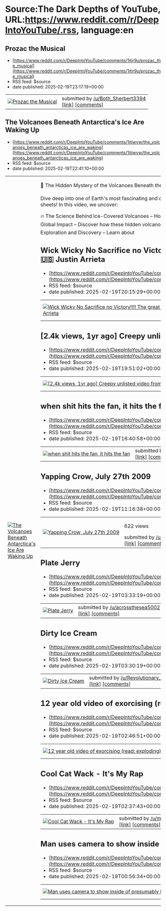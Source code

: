 # Source:The Dark Depths of YouTube, URL:https://www.reddit.com/r/DeepIntoYouTube/.rss, language:en

## Prozac the Musical
 - [https://www.reddit.com/r/DeepIntoYouTube/comments/1itjr9u/prozac_the_musical](https://www.reddit.com/r/DeepIntoYouTube/comments/1itjr9u/prozac_the_musical)
 - RSS feed: $source
 - date published: 2025-02-19T23:17:19+00:00

<table> <tr><td> <a href="https://www.reddit.com/r/DeepIntoYouTube/comments/1itjr9u/prozac_the_musical/"> <img src="https://external-preview.redd.it/Cc9SbUlzBJr0I9UOgJ0F5q91WAU_plCvWvBe4xhQ6xs.jpg?width=320&amp;crop=smart&amp;auto=webp&amp;s=08aa871d45e53a6f5ebaf47e69475f0d25361f52" alt="Prozac the Musical" title="Prozac the Musical" /> </a> </td><td> &#32; submitted by &#32; <a href="https://www.reddit.com/user/Both_Sherbert3394"> /u/Both_Sherbert3394 </a> <br/> <span><a href="https://www.youtube.com/watch?v=r3POQcRijw0">[link]</a></span> &#32; <span><a href="https://www.reddit.com/r/DeepIntoYouTube/comments/1itjr9u/prozac_the_musical/">[comments]</a></span> </td></tr></table>

## The Volcanoes Beneath Antarctica's Ice Are Waking Up
 - [https://www.reddit.com/r/DeepIntoYouTube/comments/1itiwvw/the_volcanoes_beneath_antarcticas_ice_are_waking](https://www.reddit.com/r/DeepIntoYouTube/comments/1itiwvw/the_volcanoes_beneath_antarcticas_ice_are_waking)
 - RSS feed: $source
 - date published: 2025-02-19T22:41:10+00:00

<table> <tr><td> <a href="https://www.reddit.com/r/DeepIntoYouTube/comments/1itiwvw/the_volcanoes_beneath_antarcticas_ice_are_waking/"> <img src="https://external-preview.redd.it/LDaudZSn-5NpCX-XgcIzyOMPmhUPI0JLcX9B_wzaCiw.jpg?width=320&amp;crop=smart&amp;auto=webp&amp;s=e725b918bd34d9d6689763cb2fbb2f20a226e234" alt="The Volcanoes Beneath Antarctica's Ice Are Waking Up" title="The Volcanoes Beneath Antarctica's Ice Are Waking Up" /> </a> </td><td> <!-- SC_OFF --><div class="md"><p>🌋 The Hidden Mystery of the Volcanoes Beneath the Ice ❄️</p> <p>Dive deep into one of Earth&#39;s most fascinating and chilling secrets – the mysterious volcanoes hidden beneath massive ice sheets! In this video, we uncover:</p> <p>🔥 The Science Behind Ice-Covered Volcanoes – How do these fiery giants exist in some of the coldest places on Earth? 🌎 Global Impact – Discover how these hidden volcanoes influence climate change, melting glaciers, and rising sea levels. ❄️ Exploration and Discovery – Learn about

## Wick Wicky No Sacrifice no Victory!!!! The great sacrifice Of Japan 🇯🇵 America 🇺🇸 Justin Arrieta
 - [https://www.reddit.com/r/DeepIntoYouTube/comments/1itfdbt/wick_wicky_no_sacrifice_no_victory_the_great](https://www.reddit.com/r/DeepIntoYouTube/comments/1itfdbt/wick_wicky_no_sacrifice_no_victory_the_great)
 - RSS feed: $source
 - date published: 2025-02-19T20:15:29+00:00

<table> <tr><td> <a href="https://www.reddit.com/r/DeepIntoYouTube/comments/1itfdbt/wick_wicky_no_sacrifice_no_victory_the_great/"> <img src="https://external-preview.redd.it/-3JKZCGV50kZ2LV7eea2widsoSNQ3jCEBm3G5aZeWIA.jpg?width=320&amp;crop=smart&amp;auto=webp&amp;s=764ebed57f31875ea71694323769133d4937624f" alt="Wick Wicky No Sacrifice no Victory!!!! The great sacrifice Of Japan 🇯🇵 America 🇺🇸 Justin Arrieta" title="Wick Wicky No Sacrifice no Victory!!!! The great sacrifice Of Japan 🇯🇵 America 🇺🇸 Justin Arrieta" /> </a> </td><td> &#32; submitted by &#32; <a href="https://www.reddit.com/user/irobeth"> /u/irobeth </a> <br/> <span><a href="https://www.youtube.com/watch?v=b12jF36ngtc">[link]</a></span> &#32; <span><a href="https://www.reddit.com/r/DeepIntoYouTube/comments/1itfdbt/wick_wicky_no_sacrifice_no_victory_the_great/">[comments]</a></span> </td></tr></table>

## [2.4k views, 1yr ago] Creepy unlisted video from playlist...
 - [https://www.reddit.com/r/DeepIntoYouTube/comments/1iterf0/24k_views_1yr_ago_creepy_unlisted_video_from](https://www.reddit.com/r/DeepIntoYouTube/comments/1iterf0/24k_views_1yr_ago_creepy_unlisted_video_from)
 - RSS feed: $source
 - date published: 2025-02-19T19:51:02+00:00

<table> <tr><td> <a href="https://www.reddit.com/r/DeepIntoYouTube/comments/1iterf0/24k_views_1yr_ago_creepy_unlisted_video_from/"> <img src="https://external-preview.redd.it/LHwukkkzNqGglgKQcF0u2n_wbn31_NqAPf9KnDcytg0.jpg?width=320&amp;crop=smart&amp;auto=webp&amp;s=4026a48a7a0738d77dd28ffefd7f3d1cfecfb07b" alt="[2.4k views, 1yr ago] Creepy unlisted video from playlist..." title="[2.4k views, 1yr ago] Creepy unlisted video from playlist..." /> </a> </td><td> &#32; submitted by &#32; <a href="https://www.reddit.com/user/FemboylnHeat"> /u/FemboylnHeat </a> <br/> <span><a href="https://www.youtube.com/watch?v=bZP1EsUo-lI&amp;list=PLg0CNK3jKu1RYilucFC7S0AZMF3zLEnyw&amp;index=10">[link]</a></span> &#32; <span><a href="https://www.reddit.com/r/DeepIntoYouTube/comments/1iterf0/24k_views_1yr_ago_creepy_unlisted_video_from/">[comments]</a></span> </td></tr></table>

## when shit hits the fan, it hits the fan
 - [https://www.reddit.com/r/DeepIntoYouTube/comments/1it9wi8/when_shit_hits_the_fan_it_hits_the_fan](https://www.reddit.com/r/DeepIntoYouTube/comments/1it9wi8/when_shit_hits_the_fan_it_hits_the_fan)
 - RSS feed: $source
 - date published: 2025-02-19T16:40:58+00:00

<table> <tr><td> <a href="https://www.reddit.com/r/DeepIntoYouTube/comments/1it9wi8/when_shit_hits_the_fan_it_hits_the_fan/"> <img src="https://external-preview.redd.it/jINsMHkzuHPj6TXEcc2y12rJMAWJBOQOorsSLzrWXXc.jpg?width=320&amp;crop=smart&amp;auto=webp&amp;s=45ba35e8501ccd7bb71e2583201e5c58dbf95452" alt="when shit hits the fan, it hits the fan" title="when shit hits the fan, it hits the fan" /> </a> </td><td> &#32; submitted by &#32; <a href="https://www.reddit.com/user/cesarainyt"> /u/cesarainyt </a> <br/> <span><a href="https://youtu.be/LEvo1gkd40A">[link]</a></span> &#32; <span><a href="https://www.reddit.com/r/DeepIntoYouTube/comments/1it9wi8/when_shit_hits_the_fan_it_hits_the_fan/">[comments]</a></span> </td></tr></table>

## Yapping Crow, July 27th 2009
 - [https://www.reddit.com/r/DeepIntoYouTube/comments/1it357y/yapping_crow_july_27th_2009](https://www.reddit.com/r/DeepIntoYouTube/comments/1it357y/yapping_crow_july_27th_2009)
 - RSS feed: $source
 - date published: 2025-02-19T11:16:38+00:00

<table> <tr><td> <a href="https://www.reddit.com/r/DeepIntoYouTube/comments/1it357y/yapping_crow_july_27th_2009/"> <img src="https://external-preview.redd.it/CcWvFGWfLRabwm-0ZndryPVQ0jWYveu1nMOQfSUfP1M.jpg?width=320&amp;crop=smart&amp;auto=webp&amp;s=5cb432186ee99f61c9073a6fad534ccf2468a4e9" alt="Yapping Crow, July 27th 2009" title="Yapping Crow, July 27th 2009" /> </a> </td><td> <!-- SC_OFF --><div class="md"><p>622 views</p> </div><!-- SC_ON --> &#32; submitted by &#32; <a href="https://www.reddit.com/user/itsbigpptime"> /u/itsbigpptime </a> <br/> <span><a href="https://youtu.be/KWbkc-d_0Y0?si=EzoiPH_yA8Ml05in">[link]</a></span> &#32; <span><a href="https://www.reddit.com/r/DeepIntoYouTube/comments/1it357y/yapping_crow_july_27th_2009/">[comments]</a></span> </td></tr></table>

## Plate Jerry
 - [https://www.reddit.com/r/DeepIntoYouTube/comments/1isvwzg/plate_jerry](https://www.reddit.com/r/DeepIntoYouTube/comments/1isvwzg/plate_jerry)
 - RSS feed: $source
 - date published: 2025-02-19T03:33:19+00:00

<table> <tr><td> <a href="https://www.reddit.com/r/DeepIntoYouTube/comments/1isvwzg/plate_jerry/"> <img src="https://external-preview.redd.it/LMNlrh64ICKvDlKHtdRNeAStz2Oy1xe4UBJ_8_UHVhk.jpg?width=320&amp;crop=smart&amp;auto=webp&amp;s=710208fcd1ebb718a1670491212778d6c484dd88" alt="Plate Jerry" title="Plate Jerry" /> </a> </td><td> &#32; submitted by &#32; <a href="https://www.reddit.com/user/acrossthesea5002"> /u/acrossthesea5002 </a> <br/> <span><a href="https://www.youtube.com/watch?v=QFUiqKzMWKQ">[link]</a></span> &#32; <span><a href="https://www.reddit.com/r/DeepIntoYouTube/comments/1isvwzg/plate_jerry/">[comments]</a></span> </td></tr></table>

## Dirty Ice Cream
 - [https://www.reddit.com/r/DeepIntoYouTube/comments/1isvuwd/dirty_ice_cream](https://www.reddit.com/r/DeepIntoYouTube/comments/1isvuwd/dirty_ice_cream)
 - RSS feed: $source
 - date published: 2025-02-19T03:30:19+00:00

<table> <tr><td> <a href="https://www.reddit.com/r/DeepIntoYouTube/comments/1isvuwd/dirty_ice_cream/"> <img src="https://external-preview.redd.it/eieaIu-jPkr7iRMuyoXmm_bYzHX6JJkYZ8aEhKY6iLg.jpg?width=320&amp;crop=smart&amp;auto=webp&amp;s=e5ecc6030e129b74e797d3535f33f6849d639b60" alt="Dirty Ice Cream" title="Dirty Ice Cream" /> </a> </td><td> &#32; submitted by &#32; <a href="https://www.reddit.com/user/Revolutionary_War443"> /u/Revolutionary_War443 </a> <br/> <span><a href="https://youtu.be/cbohfN_C9V8">[link]</a></span> &#32; <span><a href="https://www.reddit.com/r/DeepIntoYouTube/comments/1isvuwd/dirty_ice_cream/">[comments]</a></span> </td></tr></table>

## 12 year old video of exorcising (read: exploding) a computer
 - [https://www.reddit.com/r/DeepIntoYouTube/comments/1isuzey/12_year_old_video_of_exorcising_read_exploding_a](https://www.reddit.com/r/DeepIntoYouTube/comments/1isuzey/12_year_old_video_of_exorcising_read_exploding_a)
 - RSS feed: $source
 - date published: 2025-02-19T02:46:51+00:00

<table> <tr><td> <a href="https://www.reddit.com/r/DeepIntoYouTube/comments/1isuzey/12_year_old_video_of_exorcising_read_exploding_a/"> <img src="https://external-preview.redd.it/nn7totwl0BhLzffVaJUBP6l51SoNUi8lg04wQjRVFW8.jpg?width=320&amp;crop=smart&amp;auto=webp&amp;s=0cfc0d3fee1c974ec6ac3c4afd465b598d667b70" alt="12 year old video of exorcising (read: exploding) a computer" title="12 year old video of exorcising (read: exploding) a computer" /> </a> </td><td> &#32; submitted by &#32; <a href="https://www.reddit.com/user/PM_ME_UR__ELECTRONS"> /u/PM_ME_UR__ELECTRONS </a> <br/> <span><a href="https://www.youtube.com/watch?v=kMrzPuW9aHQ">[link]</a></span> &#32; <span><a href="https://www.reddit.com/r/DeepIntoYouTube/comments/1isuzey/12_year_old_video_of_exorcising_read_exploding_a/">[comments]</a></span> </td></tr></table>

## Cool Cat Wack - It's My Rap
 - [https://www.reddit.com/r/DeepIntoYouTube/comments/1isussf/cool_cat_wack_its_my_rap](https://www.reddit.com/r/DeepIntoYouTube/comments/1isussf/cool_cat_wack_its_my_rap)
 - RSS feed: $source
 - date published: 2025-02-19T02:37:43+00:00

<table> <tr><td> <a href="https://www.reddit.com/r/DeepIntoYouTube/comments/1isussf/cool_cat_wack_its_my_rap/"> <img src="https://external-preview.redd.it/zqqo_hQGMGInkrHPDaUAre1nWTNVACRpuM3oZTKtgSU.jpg?width=320&amp;crop=smart&amp;auto=webp&amp;s=1f40259c608e0b4d684e39d2afd1d45c566c577c" alt="Cool Cat Wack - It's My Rap" title="Cool Cat Wack - It's My Rap" /> </a> </td><td> &#32; submitted by &#32; <a href="https://www.reddit.com/user/marckennedy"> /u/marckennedy </a> <br/> <span><a href="https://www.youtube.com/watch?v=TdFmBgJbZBw">[link]</a></span> &#32; <span><a href="https://www.reddit.com/r/DeepIntoYouTube/comments/1isussf/cool_cat_wack_its_my_rap/">[comments]</a></span> </td></tr></table>

## Man uses camera to show inside of presumably bank lobby where he works at
 - [https://www.reddit.com/r/DeepIntoYouTube/comments/1issmaw/man_uses_camera_to_show_inside_of_presumably_bank](https://www.reddit.com/r/DeepIntoYouTube/comments/1issmaw/man_uses_camera_to_show_inside_of_presumably_bank)
 - RSS feed: $source
 - date published: 2025-02-19T00:56:34+00:00

<table> <tr><td> <a href="https://www.reddit.com/r/DeepIntoYouTube/comments/1issmaw/man_uses_camera_to_show_inside_of_presumably_bank/"> <img src="https://external-preview.redd.it/J5tiDIuHR0L4baZU835OjTBGz3IAZAGSv4bFWbPbHow.jpg?width=320&amp;crop=smart&amp;auto=webp&amp;s=83bc54cae5a89bc88218bed4b30bcc9a23ff4d0f" alt="Man uses camera to show inside of presumably bank lobby where he works at" title="Man uses camera to show inside of presumably bank lobby where he works at" /> </a> </td><td> &#32; submitted by &#32; <a href="https://www.reddit.com/user/Then-Replacement-187"> /u/Then-Replacement-187 </a> <br/> <span><a href="https://www.youtube.com/watch?v=Z5GZFyzUIBQ">[link]</a></span> &#32; <span><a href="https://www.reddit.com/r/DeepIntoYouTube/comments/1issmaw/man_uses_camera_to_show_inside_of_presumably_bank/">[comments]</a></span> </td></tr></table>


